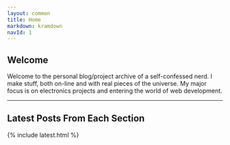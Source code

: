 ```yaml
---
layout: common
title: Home
markdown: kramdown
navId: 1
---
```


## Welcome

Welcome to the personal blog/project archive of a self-confessed nerd. I make stuff, both on-line and with real pieces of the universe. My major focus is on electronics projects and entering the world of web development.

<hr>

## Latest Posts From Each Section

{% include latest.html %}
